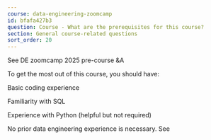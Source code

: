 ```yaml
---
course: data-engineering-zoomcamp
id: bfafa427b3
question: Course - What are the prerequisites for this course?
section: General course-related questions
sort_order: 20
---
```


See DE zoomcamp 2025 pre-course &A

To get the most out of this course, you should have:

Basic coding experience

Familiarity with SQL

Experience with Python (helpful but not required)

No prior data engineering experience is necessary. See

